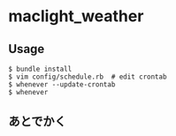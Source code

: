 # maclight_weather

## Usage

```
$ bundle install
$ vim config/schedule.rb  # edit crontab
$ whenever --update-crontab
$ whenever
```

## あとでかく
